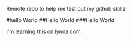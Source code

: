 Remote repo to help me test out my github skillz!

#hello World
##Hello World
###Hello World

[I'm learning this on lynda.com](http://www.lynda.com)
